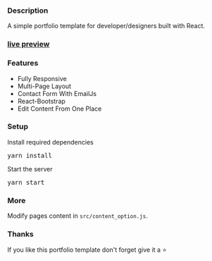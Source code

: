 ### Description

A simple portfolio template for developer/designers built with React. 

### [live preview](https://ubaimutl.github.io/react-portfolio/)



### Features

- Fully Responsive
- Multi-Page Layout
- Contact Form With EmailJs
- React-Bootstrap
- Edit Content From One Place

### Setup


 
Install required dependencies

<pre>yarn install</pre>


Start the server

<pre>yarn start</pre>

### More

Modify pages content in  `src/content_option.js`.

### Thanks

If you like this portfolio template don't forget give it a ⭐ 
